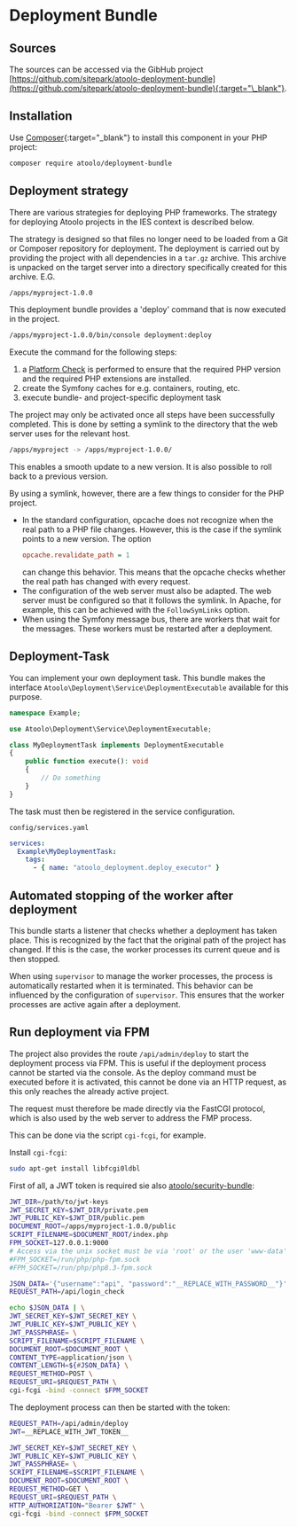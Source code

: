 # Deployment Bundle

## Sources

The sources can be accessed via the GibHub project [https://github.com/sitepark/atoolo-deployment-bundle](https://github.com/sitepark/atoolo-deployment-bundle){:target="\_blank"}.

## Installation

Use [Composer](https://getcomposer.org/){:target="\_blank"} to install this component in your PHP project:

```sh
composer require atoolo/deployment-bundle
```

## Deployment strategy

There are various strategies for deploying PHP frameworks. The strategy for deploying Atoolo projects in the IES context is described below.

The strategy is designed so that files no longer need to be loaded from a Git or Composer repository for deployment.
The deployment is carried out by providing the project with all dependencies in a `tar.gz` archive. This archive is unpacked on the target server into a directory specifically created for this archive. E.G.

```sh
/apps/myproject-1.0.0
```

This deployment bundle provides a 'deploy' command that is now executed in the project.

```sh
/apps/myproject-1.0.0/bin/console deployment:deploy
```

Execute the command for the following steps:

1. a [Platform Check](https://php.watch/articles/composer-platform-check) is performed to ensure that the required PHP version and the required PHP extensions are installed.
2. create the Symfony caches for e.g. containers, routing, etc.
3. execute bundle- and project-specific deployment task

The project may only be activated once all steps have been successfully completed. This is done by setting a symlink to the directory that the web server uses for the relevant host.

```sh
/apps/myproject -> /apps/myproject-1.0.0/
```

This enables a smooth update to a new version. It is also possible to roll back to a previous version.

By using a symlink, however, there are a few things to consider for the PHP project.

- In the standard configuration, opcache does not recognize when the real path to a PHP file changes. However, this is the case if the symlink points to a new version. The option
  ```ini
  opcache.revalidate_path = 1
  ```
  can change this behavior. This means that the opcache checks whether the real path has changed with every request.
- The configuration of the web server must also be adapted. The web server must be configured so that it follows the symlink. In Apache, for example, this can be achieved with the `FollowSymLinks` option.
- When using the Symfony message bus, there are workers that wait for the messages. These workers must be restarted after a deployment.

## Deployment-Task

You can implement your own deployment task. This bundle makes the interface `Atoolo\Deployment\Service\DeploymentExecutable` available for this purpose.

```php
namespace Example;

use Atoolo\Deployment\Service\DeploymentExecutable;

class MyDeploymentTask implements DeploymentExecutable
{
    public function execute(): void
    {
        // Do something
    }
}
```

The task must then be registered in the service configuration.

`config/services.yaml`

```yaml
services:
  Example\MyDeploymentTask:
    tags:
      - { name: "atoolo_deployment.deploy_executor" }
```

## Automated stopping of the worker after deployment

This bundle starts a listener that checks whether a deployment has taken place. This is recognized by the fact that the original path of the project has changed. If this is the case, the worker processes its current queue and is then stopped.

When using `supervisor` to manage the worker processes, the process is automatically restarted when it is terminated. This behavior can be influenced by the configuration of `supervisor`. This ensures that the worker processes are active again after a deployment.

## Run deployment via FPM

The project also provides the route `/api/admin/deploy` to start the deployment process via FPM. This is useful if the deployment process cannot be started via the console. As the deploy command must be executed before it is activated, this cannot be done via an HTTP request, as this only reaches the already active project.

The request must therefore be made directly via the FastCGI protocol, which is also used by the web server to address the FMP process.

This can be done via the script `cgi-fcgi`, for example.

Install `cgi-fcgi`:

```sh
sudo apt-get install libfcgi0ldbl
```

First of all, a JWT token is required sie also [atoolo/security-bundle](security.md):

```sh
JWT_DIR=/path/to/jwt-keys
JWT_SECRET_KEY=$JWT_DIR/private.pem
JWT_PUBLIC_KEY=$JWT_DIR/public.pem
DOCUMENT_ROOT=/apps/myproject-1.0.0/public
SCRIPT_FILENAME=$DOCUMENT_ROOT/index.php
FPM_SOCKET=127.0.0.1:9000
# Access via the unix socket must be via 'root' or the user 'www-data'
#FPM_SOCKET=/run/php/php-fpm.sock
#FPM_SOCKET=/run/php/php8.3-fpm.sock

JSON_DATA='{"username":"api", "password":"__REPLACE_WITH_PASSWORD__"}'
REQUEST_PATH=/api/login_check

echo $JSON_DATA | \
JWT_SECRET_KEY=$JWT_SECRET_KEY \
JWT_PUBLIC_KEY=$JWT_PUBLIC_KEY \
JWT_PASSPHRASE= \
SCRIPT_FILENAME=$SCRIPT_FILENAME \
DOCUMENT_ROOT=$DOCUMENT_ROOT \
CONTENT_TYPE=application/json \
CONTENT_LENGTH=${#JSON_DATA} \
REQUEST_METHOD=POST \
REQUEST_URI=$REQUEST_PATH \
cgi-fcgi -bind -connect $FPM_SOCKET
```

The deployment process can then be started with the token:

```sh
REQUEST_PATH=/api/admin/deploy
JWT=__REPLACE_WITH_JWT_TOKEN__

JWT_SECRET_KEY=$JWT_SECRET_KEY \
JWT_PUBLIC_KEY=$JWT_PUBLIC_KEY \
JWT_PASSPHRASE= \
SCRIPT_FILENAME=$SCRIPT_FILENAME \
DOCUMENT_ROOT=$DOCUMENT_ROOT \
REQUEST_METHOD=GET \
REQUEST_URI=$REQUEST_PATH \
HTTP_AUTHORIZATION="Bearer $JWT" \
cgi-fcgi -bind -connect $FPM_SOCKET
```
